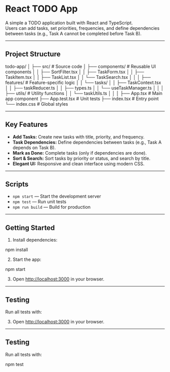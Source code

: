 # React TODO App

A simple a TODO application built with React and TypeScript.  
Users can add tasks, set priorities, frequencies, and define dependencies between tasks (e.g., Task A cannot be completed before Task B).

---

## Project Structure

todo-app/
│
├── src/               # Source code
│   ├── components/    # Reusable UI components
│   │   ├── SortFilter.tsx
│   │   ├── TaskForm.tsx
│   │   ├── TaskItem.tsx
│   │   ├── TaskList.tsx
│   │   └── TaskSearch.tsx
│   │
│   ├── features/   # Feature-specific logic
│   │   └── tasks/
│   │       ├── TaskContext.tsx
│   │       ├── taskReducer.ts
│   │       ├── types.ts
│   │       └── useTaskManager.ts
│   │
│   ├── utils/      # Utility functions
│   │   └── taskUtils.ts
│   │
│   ├── App.tsx              # Main app component
├── App.test.tsx         # Unit tests
├── index.tsx            # Entry point
└── index.css            # Global styles


---

## Key Features

- **Add Tasks:** Create new tasks with title, priority, and frequency.
- **Task Dependencies:** Define dependencies between tasks (e.g., Task A depends on Task B).
- **Mark as Done:** Complete tasks (only if dependencies are done).
- **Sort & Search:** Sort tasks by priority or status, and search by title.
- **Elegant UI:** Responsive and clean interface using modern CSS.

---

## Scripts

- `npm start` — Start the development server
- `npm test` — Run unit tests
- `npm run build` — Build for production

---

## Getting Started

1. Install dependencies:

npm install

2. Start the app:

npm start

3. Open [http://localhost:3000](http://localhost:3000) in your browser.

---

## Testing

Run all tests with:

3. Open [http://localhost:3000](http://localhost:3000) in your browser.

---

## Testing

Run all tests with:

npm test
